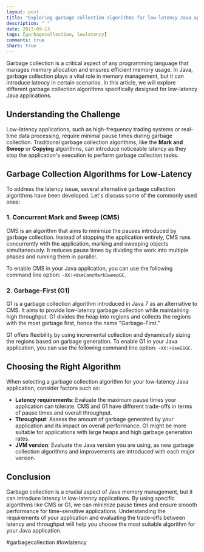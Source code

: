 ```yaml
---
layout: post
title: "Exploring garbage collection algorithms for low-latency Java applications"
description: " "
date: 2023-09-13
tags: [garbagecollection, lowlatency]
comments: true
share: true
---
```


Garbage collection is a critical aspect of any programming language that manages memory allocation and ensures efficient memory usage. In Java, garbage collection plays a vital role in memory management, but it can introduce latency in certain scenarios. In this article, we will explore different garbage collection algorithms specifically designed for low-latency Java applications.

## Understanding the Challenge

Low-latency applications, such as high-frequency trading systems or real-time data processing, require minimal pause times during garbage collection. Traditional garbage collection algorithms, like the **Mark and Sweep** or **Copying** algorithms, can introduce noticeable latency as they stop the application's execution to perform garbage collection tasks.

## Garbage Collection Algorithms for Low-Latency

To address the latency issue, several alternative garbage collection algorithms have been developed. Let's discuss some of the commonly used ones:

### 1. **Concurrent Mark and Sweep (CMS)**

CMS is an algorithm that aims to minimize the pauses introduced by garbage collection. Instead of stopping the application entirely, CMS runs concurrently with the application, marking and sweeping objects simultaneously. It reduces pause times by dividing the work into multiple phases and running them in parallel.

To enable CMS in your Java application, you can use the following command line option: `-XX:+UseConcMarkSweepGC`.

### 2. **Garbage-First (G1)**

G1 is a garbage collection algorithm introduced in Java 7 as an alternative to CMS. It aims to provide low-latency garbage collection while maintaining high throughput. G1 divides the heap into regions and collects the regions with the most garbage first, hence the name "Garbage-First."

G1 offers flexibility by using incremental collection and dynamically sizing the regions based on garbage generation. To enable G1 in your Java application, you can use the following command line option: `-XX:+UseG1GC`.

## Choosing the Right Algorithm

When selecting a garbage collection algorithm for your low-latency Java application, consider factors such as:

- **Latency requirements**: Evaluate the maximum pause times your application can tolerate. CMS and G1 have different trade-offs in terms of pause times and overall throughput.
- **Throughput**: Assess the amount of garbage generated by your application and its impact on overall performance. G1 might be more suitable for applications with large heaps and high garbage generation rates.
- **JVM version**: Evaluate the Java version you are using, as new garbage collection algorithms and improvements are introduced with each major version.

## Conclusion

Garbage collection is a crucial aspect of Java memory management, but it can introduce latency in low-latency applications. By using specific algorithms like CMS or G1, we can minimize pause times and ensure smooth performance for time-sensitive applications. Understanding the requirements of your application and evaluating the trade-offs between latency and throughput will help you choose the most suitable algorithm for your Java application.

#garbagecollection #lowlatency